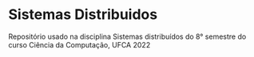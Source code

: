 # Sistemas Distribuidos
Repositório usado na disciplina Sistemas distribuídos do 8° semestre do curso Ciência da Computação, UFCA 2022
